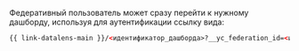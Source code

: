 Федеративный пользователь может сразу перейти к нужному дашборду, используя для аутентификации ссылку вида:

```html
{{ link-datalens-main }}/<идентификатор_дашборда>?__yc_federation_id=<идентификатор_федерации>
```